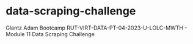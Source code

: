 # data-scraping-challenge

Glantz Adam Bootcamp RUT-VIRT-DATA-PT-04-2023-U-LOLC-MWTH - Module 11 Data Scraping Challenge
